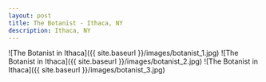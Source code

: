 ```yaml
---
layout: post
title: The Botanist - Ithaca, NY
description: Ithaca, NY
---
```

![The Botanist in Ithaca]({{ site.baseurl }}/images/botanist_1.jpg)
![The Botanist in Ithaca]({{ site.baseurl }}/images/botanist_2.jpg)
![The Botanist in Ithaca]({{ site.baseurl }}/images/botanist_3.jpg)
